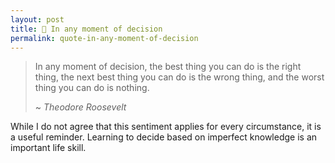 ```yaml
---
layout: post
title: 📜 In any moment of decision
permalink: quote-in-any-moment-of-decision
---
```


> In any moment of decision, the best thing you can do is the right thing, the next best thing you can do is the wrong thing, and the worst thing you can do is nothing.
>
> ~ *Theodore Roosevelt* 

While I do not agree that this sentiment applies for every circumstance, it is a useful reminder. Learning to decide based on imperfect knowledge is an important life skill.
